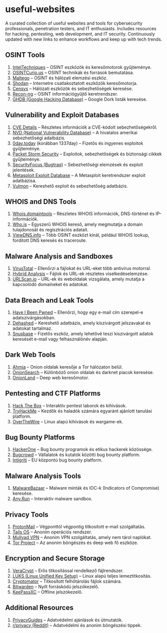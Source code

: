 # useful-websites
A curated collection of useful websites and tools for cybersecurity professionals, penetration testers, and IT enthusiasts. Includes resources for hacking, pentesting, web development, and IT security. Continuously updated with new links to enhance workflows and keep up with tech trends.


## OSINT Tools
1. [IntelTechniques](https://inteltechniques.com) – OSINT eszközök és keresőmotorok gyűjteménye.
2. [OSINTCurio.us](https://osintcurio.us) – OSINT technikák és források bemutatása.
3. [Maltego](https://www.paterva.com) – OSINT és hálózati elemzési eszköz.
4. [Shodan](https://www.shodan.io) – Internetre csatlakoztatott eszközök keresőmotorja.
5. [Censys](https://www.censys.io) – Hálózati eszközök és sebezhetőségek keresése.
6. [Recon-ng](https://github.com/lanmaster53/recon-ng) – OSINT információgyűjtő keretrendszer.
7. [GHDB (Google Hacking Database)](https://www.exploit-db.com/google-hacking-database) – Google Dork listák keresése.

## Vulnerability and Exploit Databases
1. [CVE Details](https://www.cvedetails.com) – Részletes információk a CVE-kódolt sebezhetőségekről.
2. [NVD (National Vulnerability Database)](https://nvlpubs.nist.gov/nistpubs/Legacy/SP/nistspecialpublication800-53rev5.pdf) – A hivatalos amerikai sebezhetőségi adatbázis.
3. [0day.today](https://0day.today) (korábban 1337day) – Fizetős és ingyenes exploitok gyűjteménye.
4. [Packet Storm Security](https://packetstormsecurity.com) – Exploitok, sebezhetőségek és biztonsági cikkek gyűjteménye.
5. [SecurityFocus (Bugtraq)](https://www.securityfocus.com) – Sebezhetőségi elemzések és exploit jelentések.
6. [Metasploit Exploit Database](https://www.exploit-db.com) – A Metasploit keretrendszer exploit adatbázisa.
7. [Vulmon](https://vulmon.com) – Kereshető exploit és sebezhetőség adatbázis.

## WHOIS and DNS Tools
1. [Whois.domaintools](https://whois.domaintools.com) – Részletes WHOIS információk, DNS-történet és IP-információk.
2. [Who.is](https://who.is) – Egyszerű WHOIS kereső, amely megmutatja a domain tulajdonosát és regisztrációs adatait.
3. [ViewDNS.info](https://viewdns.info) – Több OSINT eszközt kínál, például WHOIS lookup, fordított DNS keresés és traceroute.

## Malware Analysis and Sandboxes
1. [VirusTotal](https://www.virustotal.com) – Ellenőrzi a fájlokat és URL-eket több antivírus motorral.
2. [Hybrid Analysis](https://www.hybrid-analysis.com) – Fájlok és URL-ek részletes viselkedéselemzése.
3. [URLScan.io](https://urlscan.io) – URL-ek és weboldalak vizsgálata, amely mutatja a kapcsolódó domaineket és adatokat.

## Data Breach and Leak Tools
1. [Have I Been Pwned](https://haveibeenpwned.com) – Ellenőrzi, hogy egy e-mail cím szerepel-e adatszivárgásokban.
2. [Dehashed](https://www.dehashed.com) – Kereshető adatbázis, amely kiszivárgott jelszavakat és adatokat tartalmaz.
3. [Snusbase](https://www.snusbase.com) – Fizetős eszköz, amely lehetővé teszi kiszivárgott adatok keresését e-mail vagy felhasználónév alapján.

## Dark Web Tools
1. [Ahmia](https://ahmia.fi) – Onion oldalak keresője a Tor hálózaton belül.
2. [OnionSearch](https://onionsearch.net) – Különböző onion oldalak és darknet piacok keresése.
3. [OnionLand](https://onionlandsearch.com) – Deep web keresőmotor.

## Pentesting and CTF Platforms
1. [Hack The Box](https://www.hackthebox.eu) – Interaktív pentest laborok és kihívások.
2. [TryHackMe](https://tryhackme.com) – Kezdők és haladók számára egyaránt ajánlott tanulási platform.
3. [OverTheWire](https://overthewire.org) – Linux alapú kihívások és wargame-ek.

## Bug Bounty Platforms
1. [HackerOne](https://www.hackerone.com) – Bug bounty programok és etikus hackerek közössége.
2. [Bugcrowd](https://www.bugcrowd.com) – Vállalatok és kutatók közötti bug bounty platform.
3. [Intigriti](https://www.intigriti.com) – EU központú bug bounty platform.

## Malware Analysis Tools
1. [MalwareBazaar](https://bazaar.abuse.ch) – Malware minták és IOC-k (Indicators of Compromise) keresése.
2. [Any.Run](https://any.run) – Interaktív malware sandbox.

## Privacy Tools
1. [ProtonMail](https://protonmail.com) – Végponttól végpontig titkosított e-mail szolgáltatás.
2. [Tails OS](https://tails.boum.org) – Anonim operációs rendszer.
3. [Mullvad VPN](https://mullvad.net) – Anonim VPN szolgáltatás, amely nem tárol naplókat.
4. [Tor Project](https://www.torproject.org) – Az anonim böngészés és deep web fő eszköze.

## Encryption and Secure Storage
1. [VeraCrypt](https://www.veracrypt.fr) – Erős titkosítással rendelkező fájlrendszer.
2. [LUKS (Linux Unified Key Setup)](https://en.wikipedia.org/wiki/Linux_Unified_Key_Setup) – Linux alapú teljes lemeztitkosítás.
3. [Cryptomator](https://cryptomator.org) – Titkosított felhőtárolás fájlok számára.
4. [Bitwarden](https://bitwarden.com) – Nyílt forráskódú jelszókezelő.
5. [KeePassXC](https://keepassxc.org) – Offline jelszókezelő.

## Additional Resources
1. [PrivacyGuides](https://www.privacyguides.org) – Adatvédelmi ajánlások és útmutatók.
2. [r/privacy (Reddit)](https://www.reddit.com/r/privacy) – Adatvédelmi és anonim böngészési tippek.
